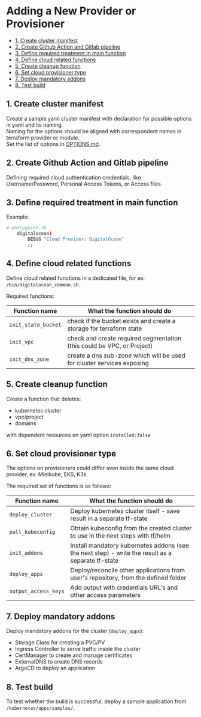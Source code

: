 # Adding a New Provider or Provisioner <!-- omit in toc -->

* [1. Create cluster manifest](#1-create-cluster-manifest)
* [2. Create Github Action and Gitlab pipeline](#2-create-github-action-and-gitlab-pipeline)
* [3. Define required treatment in main function](#3-define-required-treatment-in-main-function)
* [4. Define cloud related functions](#4-define-cloud-related-functions)
* [5. Create cleanup function](#5-create-cleanup-function)
* [6. Set cloud provisioner type](#6-set-cloud-provisioner-type)
* [7. Deploy mandatory addons](#7-deploy-mandatory-addons)
* [8. Test build](#8-test-build)

## 1. Create cluster manifest

Create a sample yaml cluster manifest with declaration for possible options in yaml and its naming.  
Naming for the options should be aligned with correspondent names in terraform provider or module.  
Set the list of options in [OPTIONS.md](OPTIONS.md).

## 2. Create Github Action and Gitlab pipeline

Defining required cloud authentication credentials, like Username/Password, Personal Access Tokens, or Access files.

## 3. Define required treatment in main function

Example:

```bash
# entrypoint.sh
    digitalocean)
        DEBUG "Cloud Provider: DigitalOcean"
        ;;
```

## 4. Define cloud related functions

Define cloud related functions in a dedicated file, for ex: `/bin/digitalocean_common.sh`.

Required functions:

| Function name       | What the function should do                                                |
| ------------------- | ---------------------------------------------------------------------- |
| `init_state_bucket` | check if the bucket exists and create a storage for terraform state                |
| `init_vpc`          | check and create required segmentation (this could be VPC, or Project) |
| `init_dns_zone`     | create a dns sub-zone which will be used for cluster services exposing |

## 5. Create cleanup function

Create a function that deletes:

* kubernetes cluster
* vpc/project
* domains

with dependent resources on yaml option `installed:false`

## 6. Set cloud provisioner type

The options on provisioners could differ even inside the same cloud provider, ex: Minikube, EKS, K3s.

The required set of functions is as follows:

| Function name        | What the function should do                                                           |
| -------------------- | --------------------------------------------------------------------------------- |
| `deploy_cluster`     | Deploy kubernetes cluster itself - save result in a separate tf-state               |
| `pull_kubeconfig`    | Obtain kubeconfig from the created cluster to use in the next steps with tf/helm          |
| `init_addons`        | Install mandatory kubernetes addons (see the next step) - write the result as a separate tf-state |
| `deploy_apps`        | Deploy/reconcile other applications from user's repository, from the defined folder    |
| `output_access_keys` | Add output with credentials URL's and other access parameters                     |

## 7. Deploy mandatory addons

Deploy mandatory addons for the cluster (`deploy_apps`):

* Storage Class for creating a PVC/PV
* Ingress Controller to serve traffic inside the cluster
* CertManager to create and manage certificates
* ExternalDNS to create DNS records
* ArgoCD to deploy an application

## 8. Test build

To test whether the build is successful, deploy a sample application from `/kubernetes/apps/samples/`.
